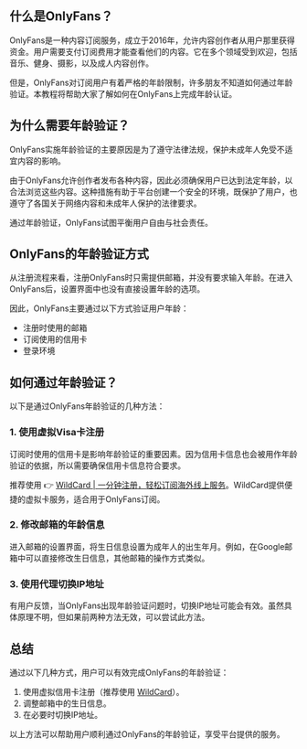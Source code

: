 ## 什么是OnlyFans？

OnlyFans是一种内容订阅服务，成立于2016年，允许内容创作者从用户那里获得资金。用户需要支付订阅费用才能查看他们的内容。它在多个领域受到欢迎，包括音乐、健身、摄影，以及成人内容创作。

但是，OnlyFans对订阅用户有着严格的年龄限制，许多朋友不知道如何通过年龄验证。本教程将帮助大家了解如何在OnlyFans上完成年龄认证。

## 为什么需要年龄验证？

OnlyFans实施年龄验证的主要原因是为了遵守法律法规，保护未成年人免受不适宜内容的影响。

由于OnlyFans允许创作者发布各种内容，因此必须确保用户已达到法定年龄，以合法浏览这些内容。这种措施有助于平台创建一个安全的环境，既保护了用户，也遵守了各国关于网络内容和未成年人保护的法律要求。

通过年龄验证，OnlyFans试图平衡用户自由与社会责任。

## OnlyFans的年龄验证方式

从注册流程来看，注册OnlyFans时只需提供邮箱，并没有要求输入年龄。在进入OnlyFans后，设置界面中也没有直接设置年龄的选项。

因此，OnlyFans主要通过以下方式验证用户年龄：

- 注册时使用的邮箱
- 订阅使用的信用卡
- 登录环境

## 如何通过年龄验证？

以下是通过OnlyFans年龄验证的几种方法：

### 1. 使用虚拟Visa卡注册

订阅时使用的信用卡是影响年龄验证的重要因素。因为信用卡信息也会被用作年龄验证的依据，所以需要确保信用卡信息符合要求。

推荐使用 👉 [WildCard | 一分钟注册，轻松订阅海外线上服务](https://bit.ly/bewildcard)。WildCard提供便捷的虚拟卡服务，适合用于OnlyFans订阅。

### 2. 修改邮箱的年龄信息

进入邮箱的设置界面，将生日信息设置为成年人的出生年月。例如，在Google邮箱中可以直接修改生日信息，其他邮箱的操作方式类似。

### 3. 使用代理切换IP地址

有用户反馈，当OnlyFans出现年龄验证问题时，切换IP地址可能会有效。虽然具体原理不明，但如果前两种方法无效，可以尝试此方法。

## 总结

通过以下几种方式，用户可以有效完成OnlyFans的年龄验证：

1. 使用虚拟信用卡注册（推荐使用 [WildCard](https://bit.ly/bewildcard)）。
2. 调整邮箱中的生日信息。
3. 在必要时切换IP地址。

以上方法可以帮助用户顺利通过OnlyFans的年龄验证，享受平台提供的服务。